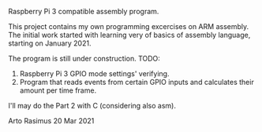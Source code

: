 Raspberry Pi 3 compatible assembly program.


This project contains my own programming excercises on ARM assembly.
The initial work started with learning very of basics of 
assembly language, starting on January 2021.

The program is still under construction.
TODO:
1. Raspberry Pi 3 GPIO mode settings' verifying.
2. Program that reads events from certain GPIO inputs
   and calculates their amount per time frame.

I'll may do the Part 2 with C (considering also asm).

Arto Rasimus 20 Mar 2021
